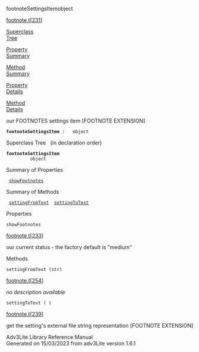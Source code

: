 <span class="title">footnoteSettingsItem</span><span class="type">object</span>

[footnote.t](../file/footnote.t.html)\[[231](../source/footnote.t.html#231)\]

[Superclass  
Tree](#_SuperClassTree_)

[Property  
Summary](#_PropSummary_)

[Method  
Summary](#_MethodSummary_)

[Property  
Details](#_Properties_)

[Method  
Details](#_Methods_)

<div class="fdesc">

our FOOTNOTES settings item \[FOOTNOTE EXTENSION\]

**`footnoteSettingsItem`**` :   object`

</div>

<span id="_SuperClassTree_"></span>

<div class="mjhd">

<span class="hdln">Superclass Tree</span>   (in declaration order)

</div>

**`footnoteSettingsItem`**  
`         object`  
<span id="_PropSummary_"></span>

<div class="mjhd">

<span class="hdln">Summary of Properties</span>  

</div>

` `[`showFootnotes`](#showFootnotes)`  `

<span id="_MethodSummary_"></span>

<div class="mjhd">

<span class="hdln">Summary of Methods</span>  

</div>

` `[`settingFromText`](#settingFromText)`  `[`settingToText`](#settingToText)`  `

<span id="_Properties_"></span>

<div class="mjhd">

<span class="hdln">Properties</span>  

</div>

<span id="showFootnotes"></span>

`showFootnotes`

[footnote.t](../file/footnote.t.html)\[[233](../source/footnote.t.html#233)\]

<div class="desc">

our current status - the factory default is "medium"

</div>

<span id="_Methods_"></span>

<div class="mjhd">

<span class="hdln">Methods</span>  

</div>

<span id="settingFromText"></span>

`settingFromText (str)`

[footnote.t](../file/footnote.t.html)\[[254](../source/footnote.t.html#254)\]

<div class="desc">

*no description available*

</div>

<span id="settingToText"></span>

`settingToText ( )`

[footnote.t](../file/footnote.t.html)\[[239](../source/footnote.t.html#239)\]

<div class="desc">

get the setting's external file string representation \[FOOTNOTE
EXTENSION\]

</div>

<div class="ftr">

Adv3Lite Library Reference Manual  
Generated on 15/03/2023 from adv3Lite version 1.6.1

</div>
